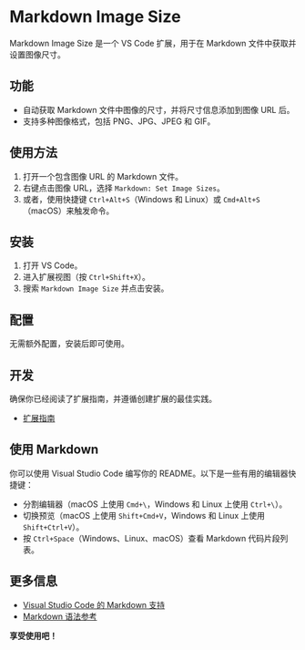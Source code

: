# Markdown Image Size

Markdown Image Size 是一个 VS Code 扩展，用于在 Markdown 文件中获取并设置图像尺寸。

## 功能

- 自动获取 Markdown 文件中图像的尺寸，并将尺寸信息添加到图像 URL 后。
- 支持多种图像格式，包括 PNG、JPG、JPEG 和 GIF。

## 使用方法

1. 打开一个包含图像 URL 的 Markdown 文件。
2. 右键点击图像 URL，选择 `Markdown: Set Image Sizes`。
3. 或者，使用快捷键 `Ctrl+Alt+S`（Windows 和 Linux）或 `Cmd+Alt+S`（macOS）来触发命令。

## 安装

1. 打开 VS Code。
2. 进入扩展视图（按 `Ctrl+Shift+X`）。
3. 搜索 `Markdown Image Size` 并点击安装。

## 配置

无需额外配置，安装后即可使用。

## 开发

确保你已经阅读了扩展指南，并遵循创建扩展的最佳实践。

* [扩展指南](https://code.visualstudio.com/api/references/extension-guidelines)

## 使用 Markdown

你可以使用 Visual Studio Code 编写你的 README。以下是一些有用的编辑器快捷键：

* 分割编辑器（macOS 上使用 `Cmd+\`，Windows 和 Linux 上使用 `Ctrl+\`）。
* 切换预览（macOS 上使用 `Shift+Cmd+V`，Windows 和 Linux 上使用 `Shift+Ctrl+V`）。
* 按 `Ctrl+Space`（Windows、Linux、macOS）查看 Markdown 代码片段列表。

## 更多信息

* [Visual Studio Code 的 Markdown 支持](http://code.visualstudio.com/docs/languages/markdown)
* [Markdown 语法参考](https://help.github.com/articles/markdown-basics/)

**享受使用吧！**